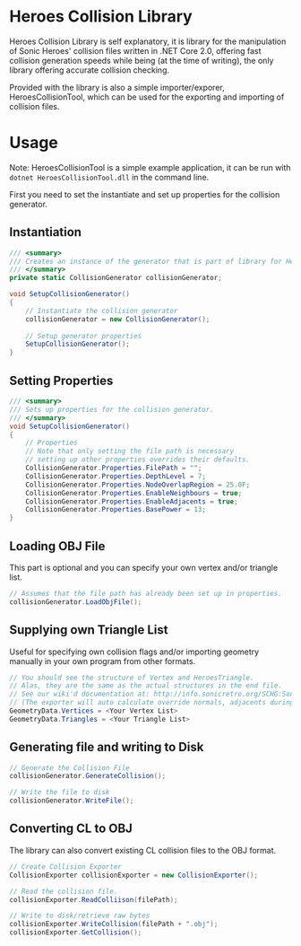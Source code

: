 # Heroes Collision Library

Heroes Collision Library is self explanatory, it is library for the manipulation of Sonic Heroes' collision files written in .NET Core 2.0, offering fast collision generation speeds while being (at the time of writing), the only library offering accurate collision checking.

Provided with the library is also a simple importer/exporer, HeroesCollisionTool, which can be used for the exporting and importing of collision files.

# Usage

Note: HeroesCollisionTool is a simple example application, it can be run with `dotnet HeroesCollisionTool.dll` in the command line.

First you need to set the instantiate and set up properties for the collision generator.

## Instantiation
```csharp
/// <summary>
/// Creates an instance of the generator that is part of library for Heroes Collision Generation.
/// </summary>
private static CollisionGenerator collisionGenerator;

void SetupCollisionGenerator()
{
    // Instantiate the collision generator
    collisionGenerator = new CollisionGenerator();    
    
    // Setup generator properties
    SetupCollisionGenerator();    
}
```

## Setting Properties
```csharp
/// <summary>
/// Sets up properties for the collision generator.
/// </summary>
void SetupCollisionGenerator()
{
    // Properties
    // Note that only setting the file path is necessary
    // setting up other properties overrides their defaults.
    CollisionGenerator.Properties.FilePath = "";
    CollisionGenerator.Properties.DepthLevel = 7;
    CollisionGenerator.Properties.NodeOverlapRegion = 25.0F;
    CollisionGenerator.Properties.EnableNeighbours = true;
    CollisionGenerator.Properties.EnableAdjacents = true;
    CollisionGenerator.Properties.BasePower = 13;
}
```

## Loading OBJ File

This part is optional and you can specify your own vertex and/or triangle list.

```csharp
// Assumes that the file path has already been set up in properties.
collisionGenerator.LoadObjFile();
```

## Supplying own Triangle List

Useful for specifying own collision flags and/or importing geometry manually in your own program from other formats.

```csharp
// You should see the structure of Vertex and HeroesTriangle.
// Alas, they are the same as the actual structures in the end file.
// See our wiki'd documentation at: http://info.sonicretro.org/SCHG:Sonic_Heroes/Collision_Format
// (The exporter will auto calculate override normals, adjacents during generation)
GeometryData.Vertices = <Your Vertex List>
GeometryData.Triangles = <Your Triangle List> 
```

## Generating file and writing to Disk
```csharp
// Generate the Collision File
collisionGenerator.GenerateCollision();

// Write the file to disk
collisionGenerator.WriteFile();
```

## Converting CL to OBJ

The library can also convert existing CL collision files to the OBJ format.

```csharp
// Create Collision Exporter
CollisionExporter collisionExporter = new CollisionExporter();

// Read the collision file.
collisionExporter.ReadColliison(filePath);

// Write to disk/retrieve raw bytes
collisionExporter.WriteCollision(filePath + ".obj");
collisionExporter.GetCollision();
```
